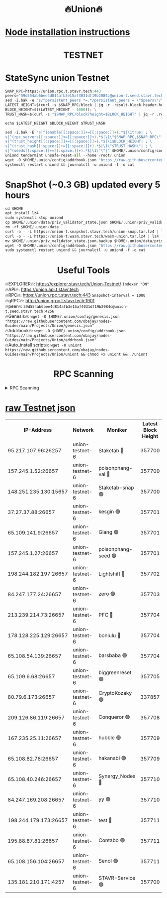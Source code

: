 <h1 align="center"> 🔥Union🔥</h1>

[Node installation instructions](https://github.com/obajay/nodes-Guides/tree/main/Projects/Union)
=

<h1 align="center"> TESTNET</h1>

# StateSync union Testnet
```python
SNAP_RPC=https://union.rpc.t.stavr.tech:443
peers="59d554ab6bee4d814afb3e15af4031df19b2084c@union-t.seed.stavr.tech:4256"
sed -i.bak -e "s/^persistent_peers *=.*/persistent_peers = \"$peers\"/" $HOME/.union/config/config.toml
LATEST_HEIGHT=$(curl -s $SNAP_RPC/block | jq -r .result.block.header.height); \
BLOCK_HEIGHT=$((LATEST_HEIGHT - 1000)); \
TRUST_HASH=$(curl -s "$SNAP_RPC/block?height=$BLOCK_HEIGHT" | jq -r .result.block_id.hash)

echo $LATEST_HEIGHT $BLOCK_HEIGHT $TRUST_HASH

sed -i.bak -E "s|^(enable[[:space:]]+=[[:space:]]+).*$|\1true| ; \
s|^(rpc_servers[[:space:]]+=[[:space:]]+).*$|\1\"$SNAP_RPC,$SNAP_RPC\"| ; \
s|^(trust_height[[:space:]]+=[[:space:]]+).*$|\1$BLOCK_HEIGHT| ; \
s|^(trust_hash[[:space:]]+=[[:space:]]+).*$|\1\"$TRUST_HASH\"| ; \
s|^(seeds[[:space:]]+=[[:space:]]+).*$|\1\"\"|" $HOME/.union/config/config.toml
uniond tendermint unsafe-reset-all --home /root/.union
wget -O $HOME/.union/config/addrbook.json "https://raw.githubusercontent.com/obajay/nodes-Guides/main/Projects/Union/addrbook.json"
systemctl restart uniond && journalctl -u uniond -f -o cat
```
# SnapShot (~0.3 GB) updated every 5 hours
```python
cd $HOME
apt install lz4
sudo systemctl stop uniond
cp $HOME/.union/data/priv_validator_state.json $HOME/.union/priv_validator_state.json.backup
rm -rf $HOME/.union/data
curl -o - -L https://union-t.snapshot.stavr.tech/union-snap.tar.lz4 | lz4 -c -d - | tar -x -C $HOME/.union --strip-components 2
curl -o - -L https://union-t.wasm.stavr.tech/wasm-union.tar.lz4 | lz4 -c -d - | tar -x -C $HOME/.union --strip-components 2
mv $HOME/.union/priv_validator_state.json.backup $HOME/.union/data/priv_validator_state.json
wget -O $HOME/.union/config/addrbook.json "https://raw.githubusercontent.com/obajay/nodes-Guides/main/Projects/Union/addrbook.json"
sudo systemctl restart uniond && journalctl -u uniond -f -o cat
```
 <h1 align="center"> Useful Tools</h1>
 
🔥EXPLORER🔥: https://explorer.stavr.tech/Union-Testnet/        `Indexer "ON"` \
🔥API🔥:      https://union.api.t.stavr.tech \
🔥RPC🔥:      https://union.rpc.t.stavr.tech:443              `Snapshot-interval = 1000` \
🔥gRPC🔥:     http://union.grpc.t.stavr.tech:1901 \
🔥peer🔥:     `59d554ab6bee4d814afb3e15af4031df19b2084c@union-t.seed.stavr.tech:4256` \
🔥Genesis🔥:     `wget -O $HOME/.union/config/genesis.json "https://raw.githubusercontent.com/obajay/nodes-Guides/main/Projects/Union/genesis.json"` \
🔥Addrbook🔥: ```wget -O $HOME/.union/config/addrbook.json "https://raw.githubusercontent.com/obajay/nodes-Guides/main/Projects/Union/addrbook.json"``` \
🔥Auto_install script🔥:  `wget -O uniont https://raw.githubusercontent.com/obajay/nodes-Guides/main/Projects/Union/uniont && chmod +x uniont && ./uniont`

<h1 align="center"> RPC Scanning</h1>

<details>
<summary>RPC Scanning</summary>

<h2 align="center"> We scan nodes in real time every 4 hours. And we provide the final result of RPC endpoints.
We cannot influence the operation of these nodes in any way. </h2>


```python
If Voting Power is higher than 0 --> then the Node is a validator of the network and may be subject to attack and be a potential threat to the chain.
```
```python
We marked such validators with a red symbol
```

</details>

[raw Testnet json](https://rpc-check.uniont.stavr.tech/uniont/rpc-uniont-result.json)
=



<table><tr><th>IP-Address</th><th>Network</th><th>Moniker</th><th>Latest Block Height</th><th>Earliest Block Height</th><th>Catching Up</th><th>Tx Index</th><th>Voting Power</th><th>Scan Time</th></tr><tr><td>95.217.107.96:26257</td><td>union-testnet-6</td><td>Staketab 🔴</td><td>357700</td><td>1</td><td>False</td><td>on</td><td>1000002</td><td>2024-03-08T18:07:48.400940674UTC</td></tr><tr><td>157.245.1.52:26657</td><td>union-testnet-6</td><td>poisonphang-val 🔴</td><td>357700</td><td>1</td><td>False</td><td>on</td><td>1000000</td><td>2024-03-08T18:07:49.023643451UTC</td></tr><tr><td>148.251.235.130:15657</td><td>union-testnet-6</td><td>Staketab-snap 🟢</td><td>357700</td><td>1</td><td>False</td><td>on</td><td>0</td><td>2024-03-08T18:07:49.594846949UTC</td></tr><tr><td>37.27.37.88:26657</td><td>union-testnet-6</td><td>kesgin 🟢</td><td>357701</td><td>1</td><td>False</td><td>on</td><td>0</td><td>2024-03-08T18:07:49.917896760UTC</td></tr><tr><td>65.109.141.9:26657</td><td>union-testnet-6</td><td>Glang 🟢</td><td>357701</td><td>1</td><td>False</td><td>on</td><td>0</td><td>2024-03-08T18:07:54.299592651UTC</td></tr><tr><td>157.245.1.27:26657</td><td>union-testnet-6</td><td>poisonphang-seed 🟢</td><td>357701</td><td>1</td><td>False</td><td>on</td><td>0</td><td>2024-03-08T18:07:55.350409150UTC</td></tr><tr><td>198.244.182.197:26657</td><td>union-testnet-6</td><td>Lightshift 🔴</td><td>357702</td><td>1</td><td>False</td><td>on</td><td>1000000</td><td>2024-03-08T18:07:57.696033129UTC</td></tr><tr><td>84.247.177.24:26657</td><td>union-testnet-6</td><td>zero 🟢</td><td>357703</td><td>1</td><td>False</td><td>on</td><td>0</td><td>2024-03-08T18:08:07.247060907UTC</td></tr><tr><td>213.239.214.73:26657</td><td>union-testnet-6</td><td>PFC 🔴</td><td>357704</td><td>1</td><td>False</td><td>on</td><td>1000001</td><td>2024-03-08T18:08:11.542103518UTC</td></tr><tr><td>178.128.225.129:26657</td><td>union-testnet-6</td><td>bonlulu 🔴</td><td>357704</td><td>1</td><td>False</td><td>on</td><td>1000000</td><td>2024-03-08T18:08:12.180303602UTC</td></tr><tr><td>65.108.54.139:26657</td><td>union-testnet-6</td><td>barsbaba 🟢</td><td>357704</td><td>1</td><td>False</td><td>on</td><td>0</td><td>2024-03-08T18:08:12.493348029UTC</td></tr><tr><td>65.109.6.68:26657</td><td>union-testnet-6</td><td>biggreenreset 🟢</td><td>357705</td><td>1</td><td>False</td><td>on</td><td>0</td><td>2024-03-08T18:08:14.856455417UTC</td></tr><tr><td>80.79.6.173:26657</td><td>union-testnet-6</td><td>CryptoKozaky 🟢</td><td>337857</td><td>1</td><td>False</td><td>on</td><td>0</td><td>2024-03-08T18:08:17.274322613UTC</td></tr><tr><td>209.126.86.119:26657</td><td>union-testnet-6</td><td>Conqueror 🟢</td><td>357708</td><td>1</td><td>False</td><td>on</td><td>0</td><td>2024-03-08T18:08:36.280273054UTC</td></tr><tr><td>167.235.25.11:26657</td><td>union-testnet-6</td><td>hubble 🟢</td><td>357709</td><td>1</td><td>False</td><td>on</td><td>0</td><td>2024-03-08T18:08:42.634908989UTC</td></tr><tr><td>65.108.82.76:26657</td><td>union-testnet-6</td><td>hakanabi 🟢</td><td>357709</td><td>1</td><td>False</td><td>on</td><td>0</td><td>2024-03-08T18:08:42.946152714UTC</td></tr><tr><td>65.108.40.246:26657</td><td>union-testnet-6</td><td>Synergy_Nodes 🔴</td><td>357710</td><td>1</td><td>False</td><td>on</td><td>1000001</td><td>2024-03-08T18:08:49.392259475UTC</td></tr><tr><td>84.247.169.208:26657</td><td>union-testnet-6</td><td>yy 🟢</td><td>357710</td><td>1</td><td>False</td><td>on</td><td>0</td><td>2024-03-08T18:08:49.705170025UTC</td></tr><tr><td>198.244.179.173:26657</td><td>union-testnet-6</td><td>test 🔴</td><td>357711</td><td>1</td><td>False</td><td>on</td><td>1</td><td>2024-03-08T18:08:52.052490070UTC</td></tr><tr><td>195.88.87.81:26657</td><td>union-testnet-6</td><td>Contabo 🟢</td><td>357711</td><td>1</td><td>False</td><td>on</td><td>0</td><td>2024-03-08T18:08:52.345666602UTC</td></tr><tr><td>65.108.156.104:26657</td><td>union-testnet-6</td><td>Senol 🟢</td><td>357711</td><td>1</td><td>False</td><td>on</td><td>0</td><td>2024-03-08T18:08:52.684770232UTC</td></tr><tr><td>135.181.210.171:4257</td><td>union-testnet-6</td><td>STAVR-Service 🟢</td><td>357700</td><td>355001</td><td>False</td><td>on</td><td>0</td><td>2024-03-08T18:07:49.360579923UTC</td></tr></table>
